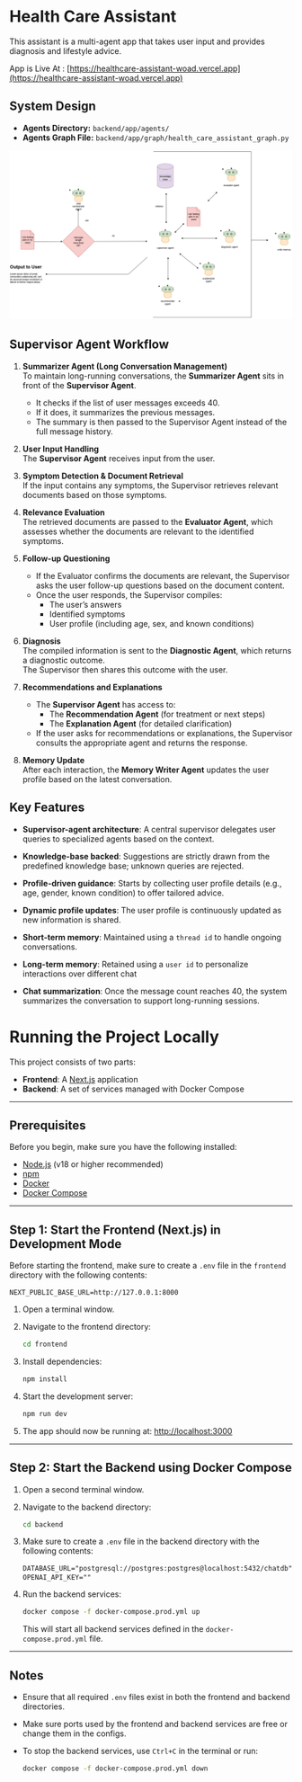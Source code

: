# Health Care Assistant

This assistant is a multi-agent app that takes user input and provides diagnosis and lifestyle advice.

App is Live At : [https://healthcare-assistant-woad.vercel.app](https://healthcare-assistant-woad.vercel.app)


## System Design

- **Agents Directory:** `backend/app/agents/`
- **Agents Graph File:** `backend/app/graph/health_care_assistant_graph.py`

![System Diagrame](./system_diag.png)

## Supervisor Agent Workflow



1. **Summarizer Agent (Long Conversation Management)**  
   To maintain long-running conversations, the **Summarizer Agent** sits in front of the **Supervisor Agent**.  
   - It checks if the list of user messages exceeds 40.
   - If it does, it summarizes the previous messages.
   - The summary is then passed to the Supervisor Agent instead of the full message history.

2. **User Input Handling**  
   The **Supervisor Agent** receives input from the user.

3. **Symptom Detection & Document Retrieval**  
   If the input contains any symptoms, the Supervisor retrieves relevant documents based on those symptoms.

4. **Relevance Evaluation**  
   The retrieved documents are passed to the **Evaluator Agent**, which assesses whether the documents are relevant to the identified symptoms.

5. **Follow-up Questioning**  
   - If the Evaluator confirms the documents are relevant, the Supervisor asks the user follow-up questions based on the document content.
   - Once the user responds, the Supervisor compiles:
     - The user’s answers  
     - Identified symptoms  
     - User profile (including age, sex, and known conditions)

6. **Diagnosis**  
   The compiled information is sent to the **Diagnostic Agent**, which returns a diagnostic outcome.  
   The Supervisor then shares this outcome with the user.

7. **Recommendations and Explanations**  
   - The **Supervisor Agent** has access to:
     - The **Recommendation Agent** (for treatment or next steps)  
     - The **Explanation Agent** (for detailed clarification)
   - If the user asks for recommendations or explanations, the Supervisor consults the appropriate agent and returns the response.

8. **Memory Update**  
   After each interaction, the **Memory Writer Agent** updates the user profile based on the latest conversation.



## Key Features

* **Supervisor-agent architecture**: A central supervisor delegates user queries to specialized agents based on the context.

* **Knowledge-base backed**: Suggestions are strictly drawn from the predefined knowledge base; unknown queries are rejected.

* **Profile-driven guidance**: Starts by collecting user profile details (e.g., age, gender, known condition) to offer tailored advice.

* **Dynamic profile updates**: The user profile is continuously updated as new information is shared.

* **Short-term memory**: Maintained using a `thread id` to handle ongoing conversations.

* **Long-term memory**: Retained using a `user id` to personalize interactions over different chat

* **Chat summarization**: Once the message count reaches 40, the system summarizes the conversation to support long-running sessions.






# Running the Project Locally

This project consists of two parts:

* **Frontend**: A [Next.js](https://nextjs.org/) application
* **Backend**: A set of services managed with Docker Compose

---

## Prerequisites

Before you begin, make sure you have the following installed:

* [Node.js](https://nodejs.org/) (v18 or higher recommended)
* [npm](https://www.npmjs.com/)
* [Docker](https://www.docker.com/)
* [Docker Compose](https://docs.docker.com/compose/)

---

## Step 1: Start the Frontend (Next.js) in Development Mode

Before starting the frontend, make sure to create a `.env` file in the `frontend` directory with the following contents:

```env
NEXT_PUBLIC_BASE_URL=http://127.0.0.1:8000
```

1. Open a terminal window.

2. Navigate to the frontend directory:

   ```bash
   cd frontend
   ```

3. Install dependencies:

   ```bash
   npm install
   ```

4. Start the development server:

   ```bash
   npm run dev
   ```

5. The app should now be running at: [http://localhost:3000](http://localhost:3000)

---

## Step 2: Start the Backend using Docker Compose

1. Open a second terminal window.

2. Navigate to the backend directory:

   ```bash
   cd backend
   ```

3. Make sure to create a `.env` file in the backend directory with the following contents:

   ```env
   DATABASE_URL="postgresql://postgres:postgres@localhost:5432/chatdb"
   OPENAI_API_KEY=""
   ```

4. Run the backend services:

   ```bash
   docker compose -f docker-compose.prod.yml up
   ```

   This will start all backend services defined in the `docker-compose.prod.yml` file.

---

## Notes

* Ensure that all required `.env` files exist in both the frontend and backend directories.
* Make sure ports used by the frontend and backend services are free or change them in the configs.
* To stop the backend services, use `Ctrl+C` in the terminal or run:

  ```bash
  docker compose -f docker-compose.prod.yml down
  ```
